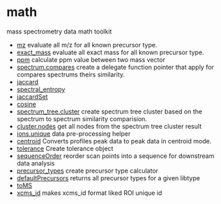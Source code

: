 # math

mass spectrometry data math toolkit

+ [mz](math/mz.1) evaluate all m/z for all known precursor type.
+ [exact_mass](math/exact_mass.1) evaluate all exact mass for all known precursor type.
+ [ppm](math/ppm.1) calculate ppm value between two mass vector
+ [spectrum.compares](math/spectrum.compares.1) create a delegate function pointer that apply for compares spectrums theirs similarity.
+ [jaccard](math/jaccard.1) 
+ [spectral_entropy](math/spectral_entropy.1) 
+ [jaccardSet](math/jaccardSet.1) 
+ [cosine](math/cosine.1) 
+ [spectrum_tree.cluster](math/spectrum_tree.cluster.1) create spectrum tree cluster based on the spectrum to spectrum similarity comparision.
+ [cluster.nodes](math/cluster.nodes.1) get all nodes from the spectrum tree cluster result
+ [ions.unique](math/ions.unique.1) data pre-processing helper
+ [centroid](math/centroid.1) Converts profiles peak data to peak data in centroid mode.
+ [tolerance](math/tolerance.1) Create tolerance object
+ [sequenceOrder](math/sequenceOrder.1) reorder scan points into a sequence for downstream data analysis
+ [precursor_types](math/precursor_types.1) create precursor type calculator
+ [defaultPrecursors](math/defaultPrecursors.1) returns all precursor types for a given libtype
+ [toMS](math/toMS.1) 
+ [xcms_id](math/xcms_id.1) makes xcms_id format liked ROI unique id
